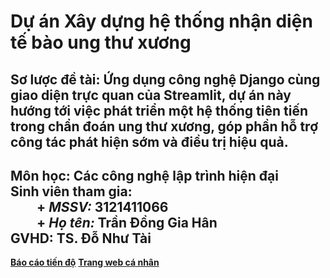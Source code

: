 # Dự án Xây dựng hệ thống nhận diện tế bào ung thư xương
**Sơ lược đề tài:** Ứng dụng công nghệ Django cùng giao diện trực quan của Streamlit, dự án này hướng tới việc phát triển một hệ thống tiên tiến trong chẩn đoán ung thư xương, góp phần hỗ trợ công tác phát hiện sớm và điều trị hiệu quả.
---
**Môn học:** Các công nghệ lập trình hiện đại  
**Sinh viên tham gia:**  
&emsp;&emsp;+ *MSSV:* 3121411066  
&emsp;&emsp;+ *Họ tên:* Trần Đồng Gia Hân  
**GVHD:** TS. Đỗ Như Tài
---



[**Báo cáo tiến độ**](https://docs.google.com/spreadsheets/d/1mgK1B-d68XdN2qFmvcMu6eg0PJiBjbLPKF2NAi07IR0/edit?gid=1582089175#gid=1582089175)
[**Trang web cá nhân**](https://dght1104.github.io/donggiahantran.github.io/)






